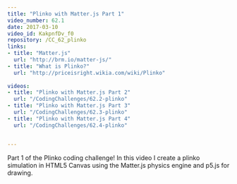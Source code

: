 ```yaml
---
title: "Plinko with Matter.js Part 1"
video_number: 62.1
date: 2017-03-10
video_id: KakpnfDv_f0
repository: /CC_62_plinko
links:
- title: "Matter.js"  
  url: "http://brm.io/matter-js/"
- title: "What is Plinko?"  
  url: "http://priceisright.wikia.com/wiki/Plinko"
  
videos:
- title: "Plinko with Matter.js Part 2"
  url: "/CodingChallenges/62.2-plinko"
- title: "Plinko with Matter.js Part 3"
  url: "/CodingChallenges/62.3-plinko"
- title: "Plinko with Matter.js Part 4"
  url: "/CodingChallenges/62.4-plinko"


---
```


Part 1 of the Plinko coding challenge! In this video I create a plinko simulation in  HTML5 Canvas using the Matter.js physics engine and p5.js for drawing.

